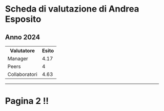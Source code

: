 <h1>Scheda di valutazione di Andrea Esposito</h1><h2>Anno 2024</h2><table><tr><th>Valutatore</th><th>Esito </th></tr><tr><td>Manager</td><td>4.17</td></tr><tr><td>Peers</td><td>4</td></tr><tr><td>Collaboratori</td><td>4.63</td></tr></table> 
 
---
 
 <h1>Pagina 2 !!</h1>